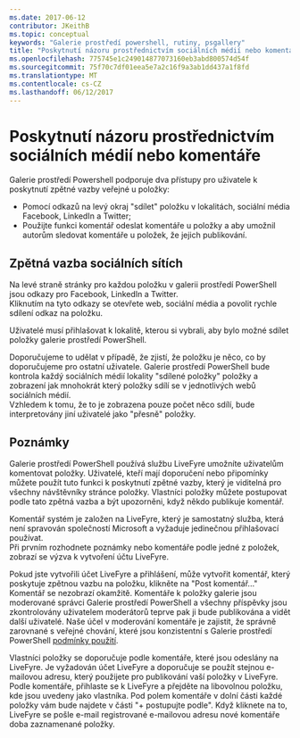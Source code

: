 ```yaml
---
ms.date: 2017-06-12
contributor: JKeithB
ms.topic: conceptual
keywords: "Galerie prostředí powershell, rutiny, psgallery"
title: "Poskytnutí názoru prostřednictvím sociálních médií nebo komentáře"
ms.openlocfilehash: 775745e1c249014877073160eb3abd800574d54f
ms.sourcegitcommit: 75f70c7df01eea5e7a2c16f9a3ab1dd437a1f8fd
ms.translationtype: MT
ms.contentlocale: cs-CZ
ms.lasthandoff: 06/12/2017
---
```

# <a name="providing-feedback-via-social-media-or-comments"></a>Poskytnutí názoru prostřednictvím sociálních médií nebo komentáře

Galerie prostředí Powershell podporuje dva přístupy pro uživatele k poskytnutí zpětné vazby veřejné u položky:

* Pomocí odkazů na levý okraj "sdílet" položku v lokalitách, sociální média Facebook, LinkedIn a Twitter;
* Použijte funkci komentář odeslat komentáře u položky a aby umožnil autorům sledovat komentáře u položek, že jejich publikování.

## <a name="social-media-feedback"></a>Zpětná vazba sociálních sítích
Na levé straně stránky pro každou položku v galerii prostředí PowerShell jsou odkazy pro Facebook, LinkedIn a Twitter.   
Kliknutím na tyto odkazy se otevřete web, sociální média a povolit rychle sdílení odkaz na položku.

Uživatelé musí přihlašovat k lokalitě, kterou si vybrali, aby bylo možné sdílet položky galerie prostředí PowerShell.     

Doporučujeme to udělat v případě, že zjistí, že položku je něco, co by doporučujeme pro ostatní uživatele. Galerie prostředí PowerShell bude kontrola každý sociálních médií lokality "sdílené položky" položky a zobrazení jak mnohokrát který položky sdílí se v jednotlivých webů sociálních médií.  
Vzhledem k tomu, že to je zobrazena pouze počet něco sdílí, bude interpretovány jiní uživatelé jako "přesně" položky.


## <a name="comments"></a>Poznámky
Galerie prostředí PowerShell používá službu LiveFyre umožníte uživatelům komentovat položky.
Uživatelé, kteří mají doporučení nebo připomínky můžete použít tuto funkci k poskytnutí zpětné vazby, který je viditelná pro všechny návštěvníky stránce položky.
Vlastníci položky můžete postupovat podle tato zpětná vazba a být upozorněni, když někdo publikuje komentář. 

Komentář systém je založen na LiveFyre, který je samostatný služba, která není spravován společností Microsoft a vyžaduje jedinečnou přihlašovací používat.  
Při prvním rozhodnete poznámky nebo komentáře podle jedné z položek, zobrazí se výzva k vytvoření účtu LiveFyre.

Pokud jste vytvořili účet LiveFyre a přihlášení, může vytvořit komentář, který poskytuje zpětnou vazbu na položku, klikněte na "Post komentář..." Komentář se nezobrazí okamžitě. Komentáře k položky galerie jsou moderované správci Galerie prostředí PowerShell a všechny příspěvky jsou zkontrolovány uživatelem moderátorů teprve pak ji bude publikována a vidět další uživatelé.
Naše účel v moderování komentáře je zajistit, že správně zarovnané s veřejné chování, které jsou konzistentní s Galerie prostředí PowerShell [podmínky použití](https://www.powershellgallery.com/policies/Terms).  

Vlastníci položky se doporučuje podle komentáře, které jsou odeslány na LiveFyre. Je vyžadován účet LiveFyre a doporučuje se použít stejnou e-mailovou adresu, který použijete pro publikování vaší položky v LiveFyre. Podle komentáře, přihlaste se k LiveFyre a přejděte na libovolnou položku, kde jsou uvedeny jako vlastníka. Pod polem komentáře v dolní části každé položky vám bude najdete v části "+ postupujte podle". Když kliknete na to, LiveFyre se pošle e-mail registrované e-mailovou adresu nové komentáře doba zaznamenané položky.


